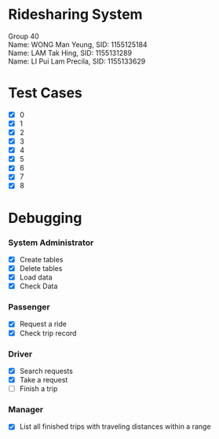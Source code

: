 # Ridesharing System
Group 40 <br/>
Name: WONG Man Yeung,     SID: 1155125184 <br/>
Name: LAM Tak Hing,	      SID: 1155131289 <br/>
Name: LI Pui Lam Precila, SID: 1155133629 <br/>

# Test Cases 
- [x] 0
- [x] 1
- [x] 2
- [x] 3
- [x] 4
- [x] 5
- [x] 6
- [x] 7
- [x] 8

# Debugging 
### System Administrator ###
- [x] Create tables
- [x] Delete tables
- [x] Load data
- [x] Check Data
### Passenger ###
- [x] Request a ride
- [x] Check trip record
### Driver ###
- [x] Search requests
- [x] Take a request
- [ ] Finish a trip
### Manager ###
- [x] List all finished trips with traveling distances within a range
